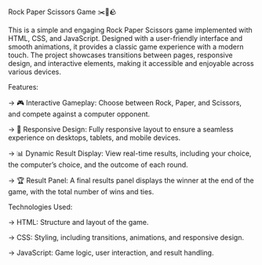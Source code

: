 Rock Paper Scissors Game ✂️📜🪨

This is a simple and engaging Rock Paper Scissors game implemented with HTML, CSS, and JavaScript. Designed with a user-friendly interface and smooth animations, it provides a classic game experience with a modern touch. The project showcases transitions between pages, responsive design, and interactive elements, making it accessible and enjoyable across various devices.

Features:

-> 🎮 Interactive Gameplay: Choose between Rock, Paper, and Scissors, and compete against a computer opponent.

-> 📱 Responsive Design: Fully responsive layout to ensure a seamless experience on desktops, tablets, and mobile devices.

-> 📊 Dynamic Result Display: View real-time results, including your choice, the computer’s choice, and the outcome of each round.

-> 🏆 Result Panel: A final results panel displays the winner at the end of the game, with the total number of wins and ties.

Technologies Used:

-> HTML: Structure and layout of the game.

-> CSS: Styling, including transitions, animations, and responsive design.

-> JavaScript: Game logic, user interaction, and result handling.
